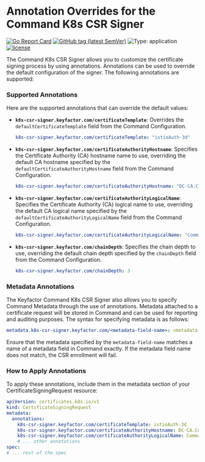 # Annotation Overrides for the Command K8s CSR Signer

[![Go Report Card](https://goreportcard.com/badge/github.com/Keyfactor/k8s-csr-signer)](https://goreportcard.com/report/github.com/Keyfactor/k8s-csr-signer) [![GitHub tag (latest SemVer)](https://img.shields.io/github/v/tag/keyfactor/k8s-csr-signer?label=release)](https://github.com/keyfactor/k8s-csr-signer/releases) ![Type: application](https://img.shields.io/badge/Type-application-informational?style=flat-square) [![license](https://img.shields.io/github/license/keyfactor/k8s-csr-signer.svg)]()

The Command K8s CSR Signer allows you to customize the certificate signing process by using annotations. Annotations can be used to override the default configuration of the signer. The following annotations are supported:

### Supported Annotations
Here are the supported annotations that can override the default values:

- **`k8s-csr-signer.keyfactor.com/certificateTemplate`**: Overrides the `defaultCertificateTemplate` field from the Command Configuration.

    ```yaml
    k8s-csr-signer.keyfactor.com/certificateTemplate: "istioAuth-3d"
    ```

- **`k8s-csr-signer.keyfactor.com/certificateAuthorityHostname`**: Specifies the Certificate Authority (CA) hostname name to use, overriding the default CA hostname specified by the `defaultCertificateAuthorityHostname` field from the Command Configuration.

    ```yaml
    k8s-csr-signer.keyfactor.com/certificateAuthorityHostname: "DC-CA.Command.local"
    ```

- **`k8s-csr-signer.keyfactor.com/certificateAuthorityLogicalName`**: Specifies the Certificate Authority (CA) logical name to use, overriding the default CA logical name specified by the `defaultCertificateAuthorityLogicalName` field from the Command Configuration.

    ```yaml
    k8s-csr-signer.keyfactor.com/certificateAuthorityLogicalName: "CommandCA1"
    ```

- **`k8s-csr-signer.keyfactor.com/chainDepth`**: Specifies the chain depth to use, overriding the default chain depth specified by the `chainDepth` field from the Command Configuration.

    ```yaml
    k8s-csr-signer.keyfactor.com/chainDepth: 3
    ```

### Metadata Annotations

The Keyfactor Command K8s CSR Signer also allows you to specify Command Metadata through the use of annotations. Metadata attached to a certificate request will be stored in Command and can be used for reporting and auditing purposes. The syntax for specifying metadata is as follows:
```yaml
metadata.k8s-csr-signer.keyfactor.com/<metadata-field-name>: <metadata-value>
```

Ensure that the metadata specified by the `metadata-field-name` matches a name of a metadata field in Command exactly. If the metadata field name does not match, the CSR enrollment will fail.

### How to Apply Annotations

To apply these annotations, include them in the metadata section of your CertificateSigningRequest resource:

```yaml
apiVersion: certificates.k8s.io/v1
kind: CertificateSigningRequest
metadata:
  annotations:
    k8s-csr-signer.keyfactor.com/certificateTemplate: istioAuth-3d
    k8s-csr-signer.keyfactor.com/certificateAuthorityHostname: DC-CA.Command.local
    k8s-csr-signer.keyfactor.com/certificateAuthorityLogicalName: CommandCA1
    # ... other annotations
spec:
# ... rest of the spec
```